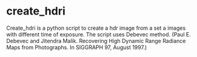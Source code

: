 # create_hdri
Create_hdri is a python script to create a hdr image from a set a images with different time of exposure. The script uses Debevec method. (Paul E. Debevec and Jitendra Malik. Recovering High Dynamic Range Radiance Maps from Photographs. In SIGGRAPH 97, August 1997.)
